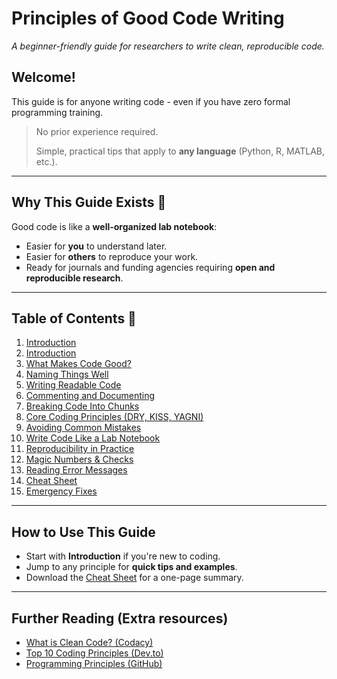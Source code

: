 # Principles of Good Code Writing
_A beginner-friendly guide for researchers to write clean, reproducible code._

## Welcome!
This guide is for anyone writing code - even if you have zero formal programming training.  
> No prior experience required.
> 
> Simple, practical tips that apply to **any language** (Python, R, MATLAB, etc.).  

---

## Why This Guide Exists 💭
Good code is like a **well-organized lab notebook**:
- Easier for **you** to understand later.
- Easier for **others** to reproduce your work.
- Ready for journals and funding agencies requiring **open and reproducible research**.

---

## Table of Contents 📖 
1. [Introduction](good-code-principles-complete/sections/01-introduction.md)
1. [Introduction](sections/01-introduction.md)
2. [What Makes Code Good?](sections/02-what-makes-code-good.md)
3. [Naming Things Well](sections/03-naming-things.md)
4. [Writing Readable Code](sections/04-readable-code.md)
5. [Commenting and Documenting](sections/05-commenting.md)
6. [Breaking Code Into Chunks](sections/06-breaking-into-chunks.md)
7. [Core Coding Principles (DRY, KISS, YAGNI)](sections/07-core-principles.md)
8. [Avoiding Common Mistakes](sections/08-common-mistakes.md)
9. [Write Code Like a Lab Notebook](sections/09-lab-notebook-style.md)
10. [Reproducibility in Practice](sections/10-reproducibility.md)
11. [Magic Numbers & Checks](sections/11-magic-numbers.md)
12. [Reading Error Messages](sections/12-reading-errors.md)
13. [Cheat Sheet](sections/13-cheat-sheet.md)
14. [Emergency Fixes](sections/14-emergency-fixes.md)

---

## How to Use This Guide
- Start with **Introduction** if you're new to coding.
- Jump to any principle for **quick tips and examples**.
- Download the [Cheat Sheet](sections/15-cheat-sheet.jpg) for a one-page summary.

---

## Further Reading (Extra resources)
- [What is Clean Code? (Codacy)](https://blog.codacy.com/what-is-clean-code)
- [Top 10 Coding Principles (Dev.to)](https://dev.to/unitybuddy/top-10-coding-principles-every-developer-must-know-2gk4)
- [Programming Principles (GitHub)](https://github.com/webpro/programming-principles)
